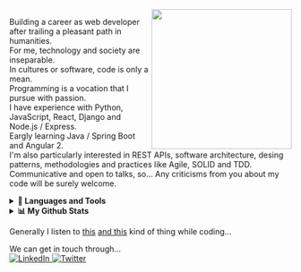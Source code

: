 <img src="https://raw.githubusercontent.com/pythaqua/pythaqua/main/assets/create-the-things.gif" align="right" width=250>

Building a career as web developer after trailing a pleasant path in humanities.  
For me, technology and society are inseparable.  
In cultures or software, code is only a mean.  
Programming is a vocation that I pursue with passion.  
I have experience with Python, JavaScript, React, Django and Node.js / Express.  
Eargly learning Java / Spring Boot and Angular 2.  
I'm also particularly interested in REST APIs, software architecture, desing patterns, methodologies and practices like Agile, SOLID and TDD.  
Communicative and open to talks, so... Any criticisms from you about my code will be surely welcome.  

<details>
  <summary><strong>🔧 Languages and Tools</strong></summary>
  <br>  
  
  ![JavaScript](https://img.shields.io/badge/javascript-%23323330.svg?style=for-the-badge&logo=javascript&logoColor=%23F7DF1E)
  ![Python](https://img.shields.io/badge/python-%2314354C.svg?style=for-the-badge&logo=python&logoColor=white)
  ![Java](https://img.shields.io/badge/Java-ED8B00?style=for-the-badge&logo=java&logoColor=white)  
  ![Django](https://img.shields.io/badge/django-%23092E20.svg?style=for-the-badge&logo=django&logoColor=white)
  ![React](https://img.shields.io/badge/react-%2320232a.svg?style=for-the-badge&logo=react&logoColor=%2361DAFB)
  ![NodeJS](https://img.shields.io/badge/node.js-%2343853D.svg?style=for-the-badge&logo=node.js&logoColor=white)
  ![Express.js](https://img.shields.io/badge/express.js-%23404d59.svg?style=for-the-badge&logo=express&logoColor=%2361DAFB)
  ![Spring](https://img.shields.io/badge/Spring-6DB33F?style=for-the-badge&logo=spring&logoColor=white)
  ![Spring Boot](https://img.shields.io/badge/Spring_Boot-F2F4F9?style=for-the-badge&logo=spring-boot)
  ![Angular](https://img.shields.io/badge/Angular-DD0031?style=for-the-badge&logo=angular&logoColor=white)  
  ![Redux](https://img.shields.io/badge/redux-%23593d88.svg?style=for-the-badge&logo=redux&logoColor=white)
  ![Jest](https://img.shields.io/badge/-jest-%23C21325?style=for-the-badge&logo=jest&logoColor=white)
  ![Mocha](https://img.shields.io/badge/-mocha-%238D6748?style=for-the-badge&logo=mocha&logoColor=white)  
  ![MongoDB](https://img.shields.io/badge/MongoDB-%234ea94b.svg?style=for-the-badge&logo=mongodb&logoColor=white)
  ![MySQL](https://img.shields.io/badge/mysql-%2300f.svg?style=for-the-badge&logo=mysql&logoColor=white)  
  ![Linux](https://img.shields.io/badge/Linux-FCC624?style=for-the-badge&logo=linux&logoColor=black)
</details>

<details>
  <summary><strong>📊 My Github Stats</strong></summary>
  <br>
  <a href='https://github.com/rahul-jha98/github-stats-transparent'>
    
  ![pythaqua's GitHub stats](https://github-readme-stats.vercel.app/api?username=pythaqua&show_icons=true&theme=dracula&show_icons=true&count_private=true&border_color=#2e4058&custom_title=pythaqua's+Github+stats)
  [![pythaqua's wakatime stats](https://github-readme-stats.vercel.app/api/wakatime?username=pythaqua&theme=dracula&show_icons=true)](https://github.com/anuraghazra/github-readme-stats)
    <br>* Wakatime stats in VSCode only in last two weeks (free membership limit).<br>It also doesn't count Java coding (IntelliJ is my preference).<br> And, yep, Dracula is my favorite editor color theme.
  </a>
</details>

Generally I listen to [this](https://www.youtube.com/watch?v=pDv6y6txivM) [and this](https://www.youtube.com/watch?v=N-xNGZda6FY) kind of thing while coding... 

We can get in touch through...  
<a href="https://www.linkedin.com/in/renato-pereira-feitosa/">
  ![LinkedIn](https://img.shields.io/badge/linkedin-%230077B5.svg?style=for-the-badge&logo=linkedin&logoColor=white)
</a>
<a href="https://twitter.com/pythaqua/">
  ![Twitter](https://img.shields.io/badge/@pythaqua-%231DA1F2.svg?style=for-the-badge&logo=Twitter&logoColor=white)
</a>
